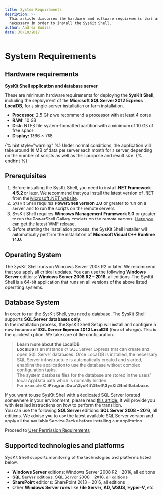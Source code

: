 ```yaml
---
title: System Requirements
desription: >-
  This article discusses the hardware and software requirements that are
  necessary in order to install the SysKit Shell.
author: Andrea Budisa
date: 30/10/2017
---
```


# System Requirements

## Hardware requirements

**SysKit Shell application and database server**

These are minimum hardware requirements for deploying the **SysKit Shell**, including the deployment of the **Microsoft SQL Server 2012 Express LocalDB**, for a single-server installation or farm installation.

* **Processor:** 2.5 GHz we recommend a processor with at least 4 cores
* **RAM:** 10 GB
* **Disk:** NTFS file system-formatted partition with a minimum of 10 GB of free space
* **Display:** 1366 × 768

{% hint style="warning" %}
Under normal conditions, the application will take around 10 MB of data per server each month for a server, depending on the number of scripts as well as their purpose and result size.
{% endhint %}

## Prerequisites

1. Before installing the SysKit Shell, you need to install **.NET Framework 4.5.2** or later. We recommend that you install the latest version of .NET from the [Microsoft .NET website](https://www.microsoft.com/NET/).
2. SysKit Shell requires **PowerShell version 3.0** or greater to run on a server and to run the scripts on the remote servers.
3. SysKit Shell requires **Windows Management Framework 5.0** or greater to run the PowerShell Gallery cmdlets on the remote servers. [Here you can get](https://www.microsoft.com/en-us/download/details.aspx?id=54616) the latest WMF release.
4. Before starting the installation process, the SysKit Shell installer will automatically perform the installation of **Microsoft Visual C++ Runtime 14.0**.

## Operating System

The SysKit Shell runs on Windows Server 2008 R2 or later. We recommend that you apply all critical updates. You can use the following **Windows Server** editions: **Windows Server 2008 R2 – 2016**, all editions. The SysKit Shell is a 64-bit application that runs on all versions of the above listed operating systems.

## Database System

In order to run the SysKit Shell, you need a database. The SysKit Shell supports **SQL Server databases only**.  
In the installation process, the SysKit Shell Setup will install and configure a new instance of **SQL Server Express 2012 LocalDB** \(free of charge\). This is the quickest option. We take care of the configuration.

> **Learn more about the LocalDB**  
> **LocalDB** is an instance of SQL Server Express that can create and open SQL Server databases. Once LocalDB is installed, the necessary SQL Server infrastructure is automatically created and started, enabling the application to use the database without complex configuration tasks.  
> The system database files for the database are stored in the users’ local AppData path which is normally hidden.  
> For example **C:\ProgramData\SysKit\Shell\SysKitShellDatabase**.

If you want to use SysKit Shell with a dedicated SQL Server located somewhere in your environment, please read [this article.](../how-to/use-dedicated-sql-server.md) It will provide you with detailed instructions on how to perform the transition.  
You can use the following **SQL Server** editions: **SQL Server 2008 – 2016**, all editions. We advise you to use the latest available SQL Server version and apply all the available Service Packs before installing our application.

Proceed to [User Permission Requirements](user-permission-requirements.md)

## Supported technologies and platforms

SysKit Shell supports monitoring of the technologies and platforms listed below.

* **Windows Server** editions: Windows Server 2008 R2 – 2016, all editions
* **SQL Server** editions: SQL Server 2008 – 2016, all editions
* **SharePoint** editions: SharePoint 2013 – 2016, all editions
* Other **Windows Server roles** like **File Server, AD, WSUS, Hyper-V**, etc.

